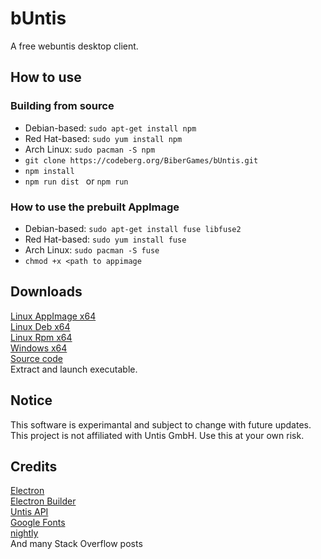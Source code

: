 # bUntis
A free webuntis desktop client.  

## How to use
### Building from source
- Debian-based:  ```sudo apt-get install npm ```
- Red Hat-based:  ```sudo yum install npm ```
- Arch Linux: ```sudo pacman -S npm ```
- ```git clone https://codeberg.org/BiberGames/bUntis.git ```
- ```npm install ```
- ```npm run dist ``` or ```npm run ```

### How to use the prebuilt AppImage
- Debian-based:  ```sudo apt-get install fuse libfuse2 ```
- Red Hat-based:  ```sudo yum install fuse ```
- Arch Linux:  ```sudo pacman -S fuse ```
- ```chmod +x <path to appimage```

## Downloads
[Linux AppImage x64](https://nightly.link/BiberGames/bUntis/workflows/build/main/bUntis-linux-x64.zip)  
[Linux Deb x64](https://nightly.link/BiberGames/bUntis/workflows/build/main/bUntis-linux-deb-x64.zip)  
[Linux Rpm x64](https://nightly.link/BiberGames/bUntis/workflows/build/main/bUntis-linux-rpm-x64.zip)  
[Windows x64](https://nightly.link/BiberGames/bUntis/workflows/build/main/bUntis-windows-x64.zip)  
[Source code](https://codeberg.org/BiberGames/bUntis/archive/main.zip)  
Extract and launch executable.  

## Notice
This software is experimantal and subject to change with future updates.
<br>
This project is not affiliated with Untis GmbH. Use this at your own risk.

## Credits
[Electron](https://github.com/electron/electron)  
[Electron Builder](https://github.com/electron-userland/electron-builder)  
[Untis API](https://github.com/SchoolUtils/WebUntis)  
[Google Fonts](https://fonts.google.com/icons?preview.text=Welcome!&query=script&icon.set=Material+Icons)  
[nightly](https://nightly.link/)  
And many Stack Overflow posts  
